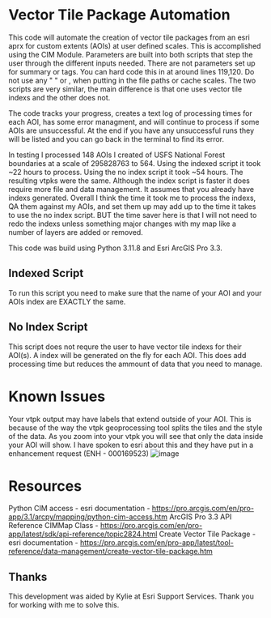 # Vector Tile Package Automation
This code will automate the creation of vector tile packages from an esri aprx for custom extents (AOIs) at user defined scales. This is accomplished using the CIM Module. Parameters are built into both scripts that step the user through the different inputs needed. There are not parameters set up for summary or tags. You can hard code this in at around lines 119,120. Do not use any " " or , when putting in the file paths or cache scales. The two scripts are very similar, the main difference is that one uses vector tile indexs and the other does not.

The code tracks your progress, creates a text log of processing times for each AOI, has some error managment, and will continue to process if some AOIs are unsuccessful. At the end if you have any unsuccessful runs they will be listed and you can go back in the terminal to find its error.

In testing I processed 148 AOIs I created of USFS National Forest boundaries at a scale of 295828763 to 564. Using the indexed script it took ~22 hours to process. Using the no index script it took ~54 hours. The resulting vtpks were the same. Although the index script is faster it does require more file and data management. It assumes that you already have indexs generated. Overall I think the time it took me to process the indexs, QA them against my AOIs, and set them up may add up to the time it takes to use the no index script. BUT the time saver here is that I will not need to redo the indexs unless something major changes with my map like a number of layers are added or removed.  

This code was build using Python 3.11.8 and Esri ArcGIS Pro 3.3.

## Indexed Script
To run this script you need to make sure that the name of your AOI and your AOIs index are EXACTLY the same. 

## No Index Script
This script does not requre the user to have vector tile indexs for their AOI(s). A index will be generated on the fly for each AOI. This does add processing time but reduces the ammount of data that you need to manage. 

# Known Issues
Your vtpk output may have labels that extend outside of your AOI. This is because of the way the vtpk geoprocessing tool splits the tiles and the style of the data. As you zoom into your vtpk you will see that only the data inside your AOI will show. I have spoken to esri about this and they have put in a enhancement request (ENH - 000169523)
![image](https://github.com/user-attachments/assets/970e1d4b-fd61-415a-a65f-5110a6224791)
# Resources 
Python CIM access - esri documentation - https://pro.arcgis.com/en/pro-app/3.1/arcpy/mapping/python-cim-access.htm
ArcGIS Pro 3.3 API Reference CIMMap Class - https://pro.arcgis.com/en/pro-app/latest/sdk/api-reference/topic2824.html
Create Vector Tile Package - esri documentation - https://pro.arcgis.com/en/pro-app/latest/tool-reference/data-management/create-vector-tile-package.htm

## Thanks
This development was aided by Kylie at Esri Support Services. Thank you for working with me to solve this.



